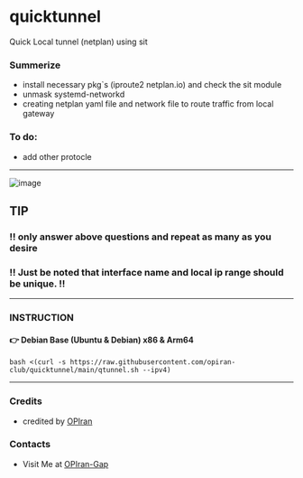 # quicktunnel
Quick Local tunnel (netplan) using sit

### Summerize
 - install necessary pkg`s (iproute2 netplan.io) and check the sit module
 - unmask systemd-networkd
 - creating netplan yaml file and network file to route traffic from local gateway
   
### To do:
 - add other protocle

--------------------------

![image](https://github.com/user-attachments/assets/e6047385-80a7-4d73-a24e-f1042ed94398)

## TIP
### ‼️ only answer above questions and repeat as many as you desire 
### ‼️ Just be noted that interface name and local ip range should be unique. ‼️

--------------------------

### INSTRUCTION

#### 👉 Debian Base (Ubuntu & Debian) x86 & Arm64

```
bash <(curl -s https://raw.githubusercontent.com/opiran-club/quicktunnel/main/qtunnel.sh --ipv4)
```
---------------------------------------------------------------------------------------------------------------------------------------

### Credits
 - credited by [OPIran](https://github.com/opiran-club)

### Contacts
 - Visit Me at [OPIran-Gap](https://t.me/opiranclub)
